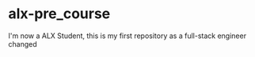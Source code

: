 # alx-pre_course
I'm now a ALX Student, this is my first repository as a full-stack engineer
changed
